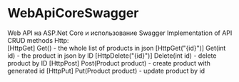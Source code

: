 # WebApiCoreSwagger
 Web API на ASP.Net Core и использование Swagger
 Implementation of API CRUD methods Http:  
 [HttpGet] Get() - the whole list of products in json
 [HttpGet("{id}")]   Get(int id) - the product in json by ID
 [HttpDelete("{id}")] Delete(int id) - delete product by ID 
 [HttpPost] Post(Product product) - create product with generated id
 [HttpPut] Put(Product product) - update product by id
